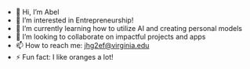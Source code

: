 - 👋 Hi, I’m Abel
- 👀 I’m interested in Entrepreneurship!
- 🌱 I’m currently learning how to utilize AI and creating personal models
- 💞️ I’m looking to collaborate on impactful projects and apps
- 📫 How to reach me: jhg2ef@virginia.edu
- ⚡ Fun fact: I like oranges a lot!

<!---
iAbel1478/iAbel1478 is a ✨ special ✨ repository because its `README.md` (this file) appears on your GitHub profile.
You can click the Preview link to take a look at your changes.
--->
